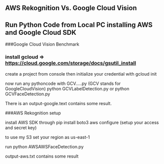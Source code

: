 ## AWS Rekognition Vs. Google Cloud Vision
## Run Python Code from Local PC installing AWS and Google Cloud SDK

###Google Cloud Vision Benchmark

### install gcloud => https://cloud.google.com/storage/docs/gsutil_install
create a project from console
then initialize your credential with
gcloud init

now run any pythoncode with GCV.....py (GCV stands for GoogleCloudVision)
python GCVLabelDetection.py
or
python GCVFaceDetection.py

There is an output-google.text contains some result.

###AWS Rekognition setup

install AWS SDK through
pip install boto3
aws configure
(setup your access and secret key)

to use my S3 set your region as us-east-1

run python AWSAWSFaceDetection.py

output-aws.txt contains some result


